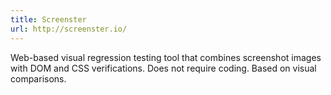 ```yaml
---
title: Screenster
url: http://screenster.io/
---
```


Web-based visual regression testing tool that combines screenshot images with DOM and CSS verifications. Does not require coding. Based on visual comparisons.
